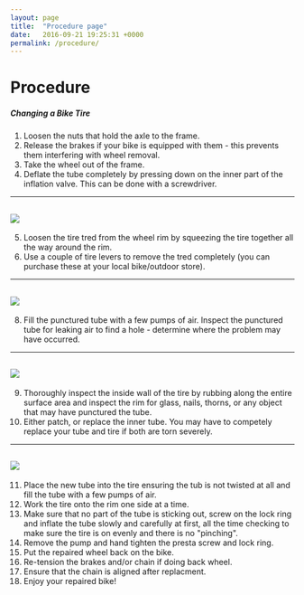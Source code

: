 ```yaml
---
layout: page
title:  "Procedure page"
date:   2016-09-21 19:25:31 +0000
permalink: /procedure/
---
```


# Procedure

##### Changing a Bike Tire
1) Loosen the nuts that hold the axle to the frame. <br/>
2) Release the brakes if your bike is equipped with them - this prevents them interfering with wheel removal.
3) Take the wheel out of the frame.
4) Deflate the tube completely by pressing down on the inner part of the inflation valve. This can be done with a screwdriver. 

---
![](http://justyna.typepad.com/photos/uncategorized/2008/07/20/1pressschrader.jpg)
---
5) Loosen the tire tred from the wheel rim by squeezing the tire together all the way around the rim.
6) Use a couple of tire levers to remove the tred completely (you can purchase these at your local bike/outdoor store).

---
![](http://cdn.coresites.factorymedia.com/twc/wp-content/uploads/2013/03/IMG_5156.jpg)
---
8) Fill the punctured tube with a few pumps of air. Inspect the punctured tube for leaking air to find a hole - determine where the problem may have occurred.

---
![](https://i.ytimg.com/vi/HN7MO0zMiSw/maxresdefault.jpg)
---
9) Thoroughly inspect the inside wall of the tire by rubbing along the entire surface area and inspect the rim for glass, nails, thorns, or any object that may have punctured the tube.
10) Either patch, or replace the inner tube. You may have to competely replace your tube and tire if both are torn severely. 

---
![](http://dingo.care2.com/pictures/greenliving/1011/1010443.large.jpg)
---
11) Place the new tube into the tire ensuring the tub is not twisted at all and fill the tube with a few pumps of air.
12) Work the tire onto the rim one side at a time.
13) Make sure that no part of the tube is sticking out, screw on the lock ring and inflate the tube slowly and carefully at first, all the time checking to make sure the tire is on evenly and there is no "pinching".
14) Remove the pump and hand tighten the presta screw and lock ring.
15) Put the repaired wheel back on the bike.
16) Re-tension the brakes and/or chain if doing back wheel.
17) Ensure that the chain is aligned after replacment. 
18) Enjoy your repaired bike!
